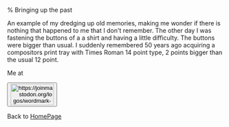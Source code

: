 % Bringing up the past

An example of my dredging up old memories, making me wonder if there is nothing that happened to me that I don't remember. The other day I was fastening the buttons of a a shirt and having a little difficulty. The buttons were bigger than usual. I suddenly remembered 50 years ago acquiring a compositors print tray with Times Roman 14 point type, 2 points bigger than the usual 12 point.


Me at
<form action='https://mastodon.sdf.org/@drbean'>
<button type='submit' class='btn'>
<img src='./mastodon.svg'
alt='https://joinmastodon.org/logos/wordmark-black-text.svg'
style='width:100px;height:50px'/>
</button></form>

Back to [HomePage](HomePage.html)
